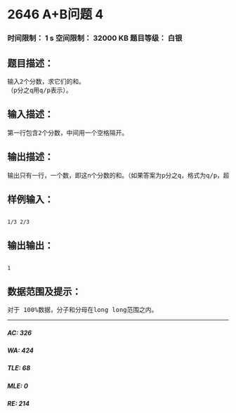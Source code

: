 # 2646 A+B问题 4   
### 时间限制： 1 s     空间限制： 32000 KB     题目等级： 白银  
## 题目描述：  

<pre>
输入2个分数，求它们的和。
（p分之q用q/p表示）。
</pre>
  
  
## 输入描述：  

<pre>
第一行包含2个分数，中间用一个空格隔开。
</pre>
  
  
## 输出描述：  

<pre>
输出只有一行，一个数，即这n个分数的和。（如果答案为p分之q，格式为q/p，超过1化成带分数，x又y分之z格式为x+z/y）
</pre>
  
  
## 样例输入：  

<pre><code>
1/3 2/3 
</code></pre>
  
  
## 输出输出：  

<pre><code>
1
</code></pre>
  
  
## 数据范围及提示：  

<pre>
对于 100%数据，分子和分母在long long范围之内。
</pre>
  
  
***  

##### AC: 326  
##### WA: 424  
##### TLE: 68  
##### MLE: 0  
##### RE: 214  
